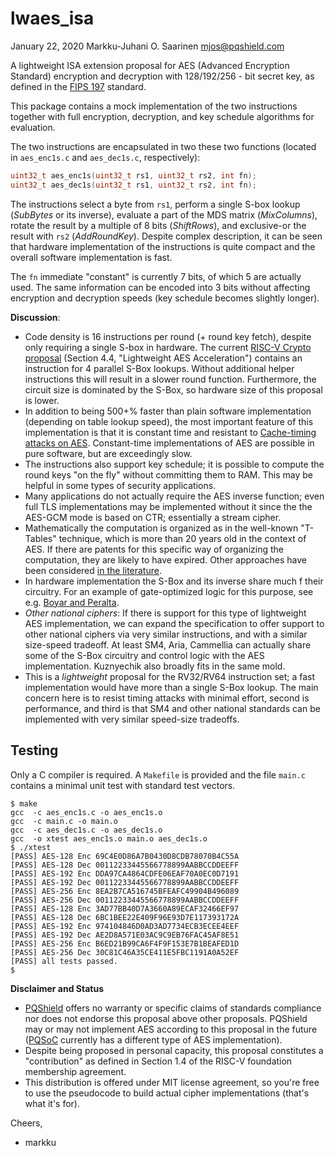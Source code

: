 # lwaes_isa

January 22, 2020  Markku-Juhani O. Saarinen <mjos@pqshield.com>

A lightweight ISA extension proposal for AES (Advanced Encryption Standard)
encryption and decryption with 128/192/256 - bit secret key, as defined in
the [FIPS 197](https://doi.org/10.6028/NIST.FIPS.197) standard.

This package contains a mock implementation of the two instructions together
with full encryption, decryption, and key schedule algorithms for evaluation.

The two instructions are encapsulated in two these two functions
(located in `aes_enc1s.c` and `aes_dec1s.c`, respectively):
```C
uint32_t aes_enc1s(uint32_t rs1, uint32_t rs2, int fn);
uint32_t aes_dec1s(uint32_t rs1, uint32_t rs2, int fn);
```

The instructions select a byte from `rs1`, perform a single S-box
lookup (*SubBytes* or its inverse), evaluate a part of the MDS matrix
(*MixColumns*), rotate the result by a multiple of 8 bits (*ShiftRows*),
and exclusive-or the result with `rs2` (*AddRoundKey*). Despite complex
description, it can be seen that hardware implementation of the instructions
is quite compact and the overall software implementation is fast.

The `fn` immediate "constant" is currently 7 bits, of which 5 are actually
used. The same information can be encoded into 3 bits without affecting
encryption and decryption speeds (key schedule becomes slightly longer).

**Discussion**:
*   Code density is 16 instructions per round (+ round key fetch), despite
    only requiring a single S-box in hardware. The current
    [RISC-V Crypto proposal](https://github.com/scarv/riscv-crypto)
    (Section 4.4, "Lightweight AES Acceleration") contains an instruction for
    4 parallel S-Box lookups. Without additional helper instructions this
    will result in a slower round function. Furthermore, the circuit size is
    dominated by the S-Box, so hardware size of this proposal is lower.
*   In addition to being 500+% faster than plain software implementation
    (depending on table lookup speed), the most important feature of this
    implementation is that it is constant time and resistant to
    [Cache-timing attacks on AES](http://cr.yp.to/antiforgery/cachetiming-20050414.pdf).
    Constant-time implementations of AES are possible in pure software, but
    are exceedingly slow.
*   The instructions also support key schedule; it is possible to compute
    the round keys "on the fly" without committing them to RAM. This may be
    helpful in some types of security applications.
*   Many applications do not actually require the AES inverse function;
    even full TLS implementations may be implemented without it since the
    the AES-GCM mode is based on CTR; essentially a stream cipher.
*   Mathematically the computation is organized as in the well-known
    "T-Tables" technique, which is more than 20 years old in the context of
    AES. If there are patents for this specific way of organizing the
    computation, they are likely to have expired.
    Other approaches have been considered
    [in the literature](https://iacr.org/archive/ches2006/22/22.pdf).
*   In hardware implementation the S-Box and its inverse share much f their 
    circuitry. For an example of gate-optimized logic for this purpose, 
    see e.g. [Boyar and Peralta](https://eprint.iacr.org/2011/332.pdf).
*   *Other national ciphers*: If there is support for this type of
    lightweight AES implementation, we can expand the specification to
    offer support to other national ciphers via very similar instructions, 
    and with a similar size-speed tradeoff. At least SM4, Aria, Cammellia can 
    actually share some of the S-Box circuitry and control logic with the AES
    implementation. Kuznyechik also broadly fits in the same mold.
*   This is a *lightweight* proposal for the RV32/RV64 instruction set; a fast
    implementation would have more than a single S-Box lookup. The main
    concern here is to resist timing attacks with minimal effort, second is
    performance, and third is that SM4 and other national standards can be
	implemented with very similar speed-size tradeoffs.

## Testing

Only a C compiler is required. A `Makefile` is provided and the file `main.c`
contains a minimal unit test with standard test vectors.

```console
$ make
gcc  -c aes_enc1s.c -o aes_enc1s.o
gcc  -c main.c -o main.o
gcc  -c aes_dec1s.c -o aes_dec1s.o
gcc  -o xtest aes_enc1s.o main.o aes_dec1s.o
$ ./xtest
[PASS] AES-128 Enc 69C4E0D86A7B0430D8CDB78070B4C55A
[PASS] AES-128 Dec 00112233445566778899AABBCCDDEEFF
[PASS] AES-192 Enc DDA97CA4864CDFE06EAF70A0EC0D7191
[PASS] AES-192 Dec 00112233445566778899AABBCCDDEEFF
[PASS] AES-256 Enc 8EA2B7CA516745BFEAFC49904B496089
[PASS] AES-256 Dec 00112233445566778899AABBCCDDEEFF
[PASS] AES-128 Enc 3AD77BB40D7A3660A89ECAF32466EF97
[PASS] AES-128 Dec 6BC1BEE22E409F96E93D7E117393172A
[PASS] AES-192 Enc 974104846D0AD3AD7734ECB3ECEE4EEF
[PASS] AES-192 Dec AE2D8A571E03AC9C9EB76FAC45AF8E51
[PASS] AES-256 Enc B6ED21B99CA6F4F9F153E7B1BEAFED1D
[PASS] AES-256 Dec 30C81C46A35CE411E5FBC1191A0A52EF
[PASS] all tests passed.
$
```

**Disclaimer and Status**

*   [PQShield](https://pqshield.com) offers no warranty or specific claims of
    standards compliance nor does not endorse this proposal above other
    proposals. PQShield may or may not implement AES according to this
    proposal in the future ([PQSoC](https://pqsoc.com) currently has a
    different type of AES implementation).
*   Despite being proposed in personal capacity, this proposal
    constitutes a "contribution" as defined in Section 1.4 of the
    RISC-V foundation membership agreement.
*   This distribution is offered under MIT license agreement, so you're free
    to use the pseudocode to build actual cipher implementations (that's 
    what it's for).

Cheers,
- markku

